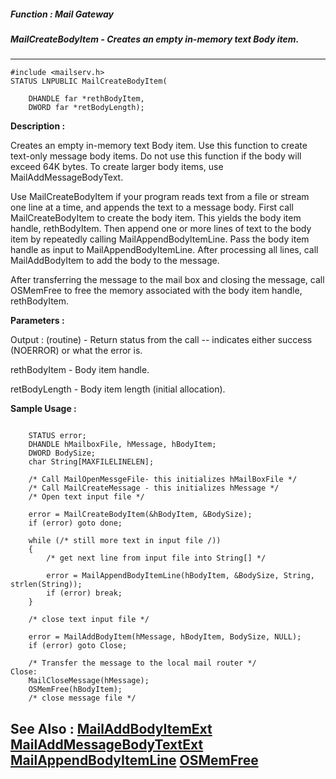 ##### Function : Mail Gateway
##### MailCreateBodyItem - Creates an empty in-memory text Body item.
---
```
#include <mailserv.h>
STATUS LNPUBLIC MailCreateBodyItem(

	DHANDLE far *rethBodyItem,
	DWORD far *retBodyLength);
```
**Description :**

Creates an empty in-memory text Body item. Use this function to create 
text-only message body items.  Do not use this function if the body will exceed 
64K bytes.  To create larger body items, use MailAddMessageBodyText.

Use MailCreateBodyItem if your program reads text from a file or stream one 
line at a time, and appends the text to a message body. First call 
MailCreateBodyItem to create the body item.  This yields the body item handle, 
rethBodyItem. Then append one or more lines of text to the body item by 
repeatedly calling MailAppendBodyItemLine. Pass the body item handle as input 
to MailAppendBodyItemLine.  After processing all lines, call MailAddBodyItem to 
add the body to the message. 

After transferring the message to the mail box and closing the message, call 
OSMemFree to free the memory associated with the body item handle, 
rethBodyItem.

**Parameters :**

Output :
(routine)  -  Return status from the call -- indicates either success (NOERROR) or what the error is.


rethBodyItem  -  Body item handle.

retBodyLength  -  Body item length (initial allocation).


**Sample Usage :**
```

    STATUS error; 
    DHANDLE hMailboxFile, hMessage, hBodyItem;
    DWORD BodySize;
    char String[MAXFILELINELEN];

    /* Call MailOpenMessgeFile- this initializes hMailBoxFile */
    /* Call MailCreateMessage - this initializes hMessage */
    /* Open text input file */

    error = MailCreateBodyItem(&hBodyItem, &BodySize);
    if (error) goto done;

    while (/* still more text in input file /))
    {
        /* get next line from input file into String[] */

        error = MailAppendBodyItemLine(hBodyItem, &BodySize, String, 
strlen(String));
        if (error) break;
    }

    /* close text input file */

    error = MailAddBodyItem(hMessage, hBodyItem, BodySize, NULL);
    if (error) goto Close;

    /* Transfer the message to the local mail router */
Close:
    MailCloseMessage(hMessage);
    OSMemFree(hBodyItem);
    /* close message file */
```
**See Also :**
[MailAddBodyItemExt](/reference/Func/MailAddBodyItemExt)
[MailAddMessageBodyTextExt](/reference/Func/MailAddMessageBodyTextExt)
[MailAppendBodyItemLine](/reference/Func/MailAppendBodyItemLine)
[OSMemFree](/reference/Func/OSMemFree)
---
